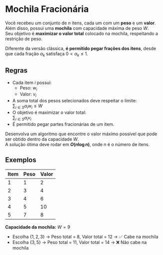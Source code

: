# Mochila Fracionária

Você recebeu um conjunto de $n$ itens, cada um com um **peso** e um **valor**. Além disso, possui uma **mochila** com capacidade máxima de peso $W$.  
Seu objetivo é **maximizar o valor total** colocado na mochila, respeitando a restrição de peso.  

Diferente da versão clássica, **é permitido pegar frações dos itens**, desde que cada fração $\alpha_k$ satisfaça $0 < \alpha_k \leq 1$.

## Regras

- Cada item $i$ possui:
  - Peso: $w_i$
  - Valor: $v_i$
- A soma total dos pesos selecionados deve respeitar o limite:  
  $\sum_{i \in S} \alpha_i w_i \leq W$
- O objetivo é maximizar o valor total:  
  $\sum_{i \in S} \alpha_i v_i$
- É permitido pegar partes fracionárias de um item.

Desenvolva um algoritmo que encontre o valor máximo possível que pode ser obtido dentro da capacidade $W$.  
A solução ótima deve rodar em **$O(n \log n)$**, onde $n$ é o número de itens.

## Exemplos

| Item | Peso | Valor |
|------|------|--------|
| 1 | 1 | 2 |
| 2 | 3 | 4 |
| 3 | 4 | 6 |
| 4 | 5 | 10 |
| 5 | 7 | 8 |

**Capacidade da mochila:** $W = 9$

- Escolha $\{1, 2, 3\}$ → Peso total = 8, Valor total = 12 → ✅ Cabe na mochila  
- Escolha $\{3, 5\}$ → Peso total = 11, Valor total = 14 → ❌ Não cabe na mochila
